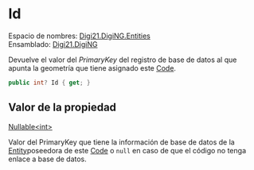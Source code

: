 # Id

Espacio de nombres: [Digi21.DigiNG.Entities](/digi3d-net/programacion/.net/referencia/digi21.diging/digi21.diging.entities/)\
Ensamblado: [Digi21.DigiNG](/digi3d-net/programacion/.net/referencia/digi21.diging.plugin/digi21.diging/)

Devuelve el valor del _PrimaryKey_ del registro de base de datos al que apunta la geometría que tiene asignado este [Code](/digi3d-net/programacion/.net/referencia/digi21.diging/digi21.diging.entities/clases/code/).

```csharp
public int? Id { get; }
```

## Valor de la propiedad

[Nullable\<int>](https://docs.microsoft.com/en-us/dotnet/api/system.nullable-1?view=net-5.0)

Valor del PrimaryKey que tiene la información de base de datos de la [Entity](../../entity/)poseedora de este [Code](/digi3d-net/programacion/.net/referencia/digi21.diging/digi21.diging.entities/clases/code/) o `null` en caso de que el código no tenga enlace a base de datos.

